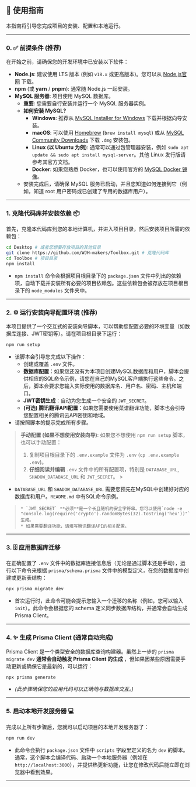 ## 🚀 使用指南

本指南将引导您完成项目的安装、配置和本地运行。

---

### 0. ✅ 前提条件 (推荐)

在开始之前，请确保您的开发环境中已安装以下软件：

* **Node.js**: 建议使用 LTS 版本 (例如 `v18.x` 或更高版本)。您可以从 [Node.js官网](https://nodejs.org/) 下载。
* **npm** (或 **yarn** / **pnpm**): 通常随 Node.js 一起安装。
* **MySQL 服务器**: 项目使用 MySQL 数据库。
  * **重要**: 您需要自行安装并运行一个 MySQL 服务器实例。
  * **如何安装 MySQL?**
    * **Windows**: 推荐从 [MySQL Installer for Windows](https://dev.mysql.com/downloads/installer/) 下载并根据向导安装。
    * **macOS**: 可以使用 [Homebrew](https://brew.sh/) (`brew install mysql`)
      或从 [MySQL Community Downloads](https://dev.mysql.com/downloads/mysql/) 下载 `.dmg` 安装包。
    * **Linux (以 Ubuntu 为例)**: 通常可以通过包管理器安装，例如 `sudo apt update && sudo apt install mysql-server`。其他
      Linux 发行版请参考其官方文档。
    * **Docker**: 如果您熟悉 Docker，也可以使用官方的 [MySQL Docker 镜像](https://hub.docker.com/_/mysql)。
  * 安装完成后，请确保 MySQL 服务已启动，并且您知道如何连接到它（例如，知道 root 用户密码或已创建了专用的数据库用户）。

---

### 1. 克隆代码库并安装依赖 📦

首先，克隆本代码库到您的本地计算机，并进入项目目录，然后安装项目所需的依赖包：

```bash
cd Desktop # 或者您想要存放项目的其他目录
git clone https://github.com/WJH-makers/Toolbox.git # 克隆代码库
cd Toolbox # 项目目录
npm install
```

* `npm install` 命令会根据项目根目录下的 `package.json` 文件中列出的依赖项，自动下载并安装所有必要的项目依赖包。这些依赖包会被存放在项目根目录下的
  `node_modules` 文件夹中。

---

### 2. ⚙️ 运行安装向导配置环境 (推荐)

本项目提供了一个交互式的安装向导脚本，可以帮助您配置必要的环境变量（如数据库连接、JWT密钥等）。请在项目根目录下运行：

```bash
npm run setup
```

* 该脚本会引导您完成以下操作：
  * 创建或覆盖 `.env` 文件。
  * **数据库配置**：如果您还没有为本项目创建MySQL数据库和用户，脚本会提供相应的SQL命令示例，请您在自己的MySQL客户端执行这些命令。之后，脚本会要求您输入实际使用的数据库名、用户名、密码、主机和端口。
  * **JWT密钥生成**：自动为您生成一个安全的 `JWT_SECRET`。
  * **(可选) 腾讯翻译API配置**：如果您需要使用菜谱翻译功能，脚本也会引导您配置相关的腾讯云API密钥和地域。
* 请按照脚本的提示完成所有步骤。

> **手动配置 (如果不想使用安装向导)**:
> 如果您不想使用 `npm run setup` 脚本，也可以手动配置：
> 1. 复制项目根目录下的 `.env.example` 文件为 `.env` (`cp .env.example .env`)。
> 2. **仔细阅读并编辑** `.env` 文件中的所有配置项，特别是 `DATABASE_URL`, `SHADOW_DATABASE_URL` 和 `JWT_SECRET`。
     >
* `DATABASE_URL` 和 `SHADOW_DATABASE_URL` 需要您预先在MySQL中创建好对应的数据库和用户。`README.md` 中有SQL命令示例。
>     * `JWT_SECRET` **必须**是一个长且随机的安全字符串。您可以使用`node -e "console.log(require('crypto').randomBytes(32).toString('hex'))"` 生成。
>     * 如果需要翻译功能，请填写腾讯翻译API的相关配置。
---

### 3. 🗄️ 应用数据库迁移

在正确配置了 `.env` 文件中的数据库连接信息后（无论是通过脚本还是手动），运行以下命令来根据 `prisma/schema.prisma`
文件中的模型定义，在您的数据库中创建或更新表结构：

```bash
npx prisma migrate dev
```

* 首次运行时，此命令可能会提示您输入一个迁移的名称（例如，您可以输入 `init`）。此命令会根据您的 schema 定义同步数据库结构，并通常会自动生成
  Prisma Client。
---

### 4. ✨ 生成 Prisma Client (通常自动完成)

Prisma Client 是一个类型安全的数据库查询构建器。虽然上一步的 `prisma migrate dev` **通常会自动触发 Prisma Client 的生成**
，但如果因某些原因需要手动更新或确保它是最新的，可以运行：

```bash
npx prisma generate
```

* *(此步骤确保您的应用代码可以正确地与数据库交互。)*

---

### 5. 启动本地开发服务器 💻

完成以上所有步骤后，您就可以启动项目的本地开发服务器了：

```bash
npm run dev
```

* 此命令会执行 `package.json` 文件中 `scripts` 字段里定义的名为 `dev` 的脚本。通常，这个脚本会编译代码、启动一个本地服务器（例如在
  `http://localhost:3000`），并提供热更新功能，让您在修改代码后能立即在浏览器中看到效果。
---
